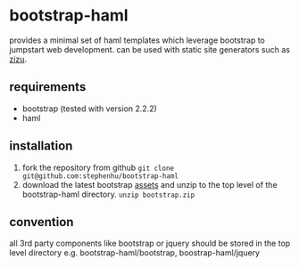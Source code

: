 # bootstrap-haml

provides a minimal set of haml templates which leverage bootstrap to jumpstart web development.
can be used with static site generators such as [zizu](http://github.com/stephenhu/zizu).


## requirements

* bootstrap (tested with version 2.2.2)
* haml


## installation

1.  fork the repository from github
```git clone git@github.com:stephenhu/bootstrap-haml```
2.  download the latest bootstrap [assets](http://twitter.github.com/bootstrap/assets/bootstrap.zip)
and unzip to the top level of the bootstrap-haml directory.
```unzip bootstrap.zip```


## convention

all 3rd party components like bootstrap or jquery should be stored in the top level
directory e.g. bootstrap-haml/bootstrap, boostrap-haml/jquery

